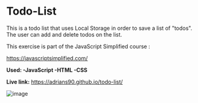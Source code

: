 # Todo-List

This is a todo list that uses Local Storage in order to save a list of "todos".
The user can add and delete todos on the list.

This exercise is part of the JavaScript Simplified course :

https://javascriptsimplified.com/

**Used:
-JavaScript
-HTML
-CSS**

**Live link:**
https://adrians90.github.io/todo-list/

![image](https://github.com/adrians90/todo-list/assets/128593202/3f37a02d-de1f-45e9-bf51-d161c03194a6)

